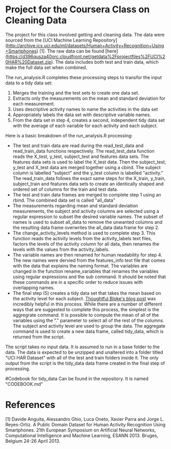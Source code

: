 # Project for the Coursera Class on Cleaning Data

The project for this class involved getting and cleaning data.  The data were sourced from the [UCI Machine Learning Repository] (http://archive.ics.uci.edu/ml/datasets/Human+Activity+Recognition+Using+Smartphones) [1].  The raw data can be found [here] (https://d396qusza40orc.cloudfront.net/getdata%2Fprojectfiles%2FUCI%20HAR%20Dataset.zip).  The data includes both test and train data, which make the full data set when combined.  

The run_analysis.R completes these processing steps to transfor the input data to a tidy data set:

1. Merges the training and the test sets to create one data set.
2. Extracts only the measurements on the mean and standard deviation for each measurement.
3. Uses descriptive activity names to name the activities in the data set
4. Appropriately labels the data set with descriptive variable names.
5. From the data set in step 4, creates a second, independent tidy data set with the average of each variable for each activity and each subject.

Here is a basic breakdown of the run_analysis.R processing:
*  The test and train data are read during the read_test_data and read_train_data functions respectively.  The read_test_data function reads the X_test, y_test, subject_test and features data sets.  The features data sets is used to label the X_test data.  Then the subject_test, y_test and X_test data are merged together using a cbind.  The subject column is labelled "subject" and the y_test column is labelled "activity."  The read_train_data follows the exact same steps for the X_train, y_train, subject_train and features data sets to create an identically shaped and ordered set of columns for the train and test data.
*  The test and train data frames are merged to complete step 1 using an rbind.  The combined data set is called "all_data"
*  The measurements regarding mean and standard deviation measurements, the subject and activity columns are selected using a regular expression to subset the desired variable names.  The subset of names is used to subset all_data to remove the unwanted columns and the resulting data frame overwrites the all_data data frame for step 2.
*  The change_activity_levels method is used to complete step 3.  This function reads the activity levels from the activity_labels text files, factors the levels of the activity column for all data, then renames the levels with the values from the activity_labels.
*  The variable names are then renamed for human readability for step 4.  The new names were dervied from the features_info text file that comes with the data that explains the naming format.  The variables are changed in the function rename_variables that renames the variables using regular expressions and the sub command.  It should be noted that these commands are in a specific order to reduce issues with overlapping names.
*  The final step (5) creates a tidy data set that takes the mean based on the activity level for each subject.  [Thoughtful Bloke's blog post](https://thoughtfulbloke.wordpress.com/2015/09/09/getting-and-cleaning-the-assignment/) was incredibly helpful in this process.  While there are a number of different ways that are suggested to complete this process, the simplest is the aggregrate command.  It is possible to compute the mean of all of the variables using the "." parameter to select all of the rest of the columns.  The subject and activity level are used to group the data.  The aggregate command is used to create a new data frame, called tidy_data, which is returned from the script.  

The script takes no input data.  It is assumed to run in a base folder to the data.  The data is expected to be unzipped and unaltered into a folder titled "UCI HAR Dataset" with all of the test and train folders inside it.  The only output from the script is the tidy_data data frame created in the final step of processing.

#Codebook for tidy_data
Can be found in the repository.  It is named "CODEBOOK.md"

# References
[1]  Davide Anguita, Alessandro Ghio, Luca Oneto, Xavier Parra and Jorge L. Reyes-Ortiz. A Public Domain Dataset for Human Activity Recognition Using Smartphones. 21th European Symposium on Artificial Neural Networks, Computational Intelligence and Machine Learning, ESANN 2013. Bruges, Belgium 24-26 April 2013.
